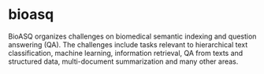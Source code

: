 # bioasq
BioASQ organizes challenges on biomedical semantic indexing and question answering (QA). The challenges include tasks relevant to hierarchical text classification, machine learning, information retrieval, QA from texts and structured data, multi-document summarization and many other areas.
